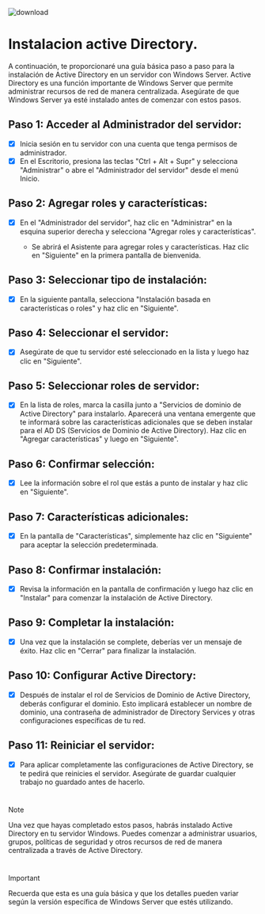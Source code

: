 
![download](https://github.com/wobistdu003/Administracion-servidores-windows/assets/110427600/65f5910a-bd5d-4b07-bb5c-e159ca8fd89f)

# Instalacion active Directory. 

A continuación, te proporcionaré una guía básica paso a paso para la instalación de Active Directory en un servidor con Windows Server. 
Active Directory es una función importante de Windows Server que permite administrar recursos de red de manera centralizada. Asegúrate de 
que Windows Server ya esté instalado antes de comenzar con estos pasos.

## Paso 1: Acceder al Administrador del servidor:

- [x] Inicia sesión en tu servidor con una cuenta que tenga permisos de administrador.
- [x] En el Escritorio, presiona las teclas "Ctrl + Alt + Supr" y selecciona "Administrar" o abre el "Administrador del servidor" desde el menú Inicio.

## Paso 2: Agregar roles y características:

- [x] En el "Administrador del servidor", haz clic en "Administrar" en la esquina superior derecha y selecciona "Agregar roles y características".
  
  * Se abrirá el Asistente para agregar roles y características. Haz clic en "Siguiente" en la primera pantalla de bienvenida.

## Paso 3: Seleccionar tipo de instalación:

- [x] En la siguiente pantalla, selecciona "Instalación basada en características o roles" y haz clic en "Siguiente".

## Paso 4: Seleccionar el servidor:

- [x] Asegúrate de que tu servidor esté seleccionado en la lista y luego haz clic en "Siguiente".

## Paso 5: Seleccionar roles de servidor:
- [x] En la lista de roles, marca la casilla junto a "Servicios de dominio de Active Directory" para instalarlo. Aparecerá una ventana emergente que
te informará sobre las características adicionales que se deben instalar para el AD DS (Servicios de Dominio de Active Directory). Haz clic en
"Agregar características" y luego en "Siguiente".

## Paso 6: Confirmar selección:
- [x] Lee la información sobre el rol que estás a punto de instalar y haz clic en "Siguiente".

## Paso 7: Características adicionales:
- [x] En la pantalla de "Características", simplemente haz clic en "Siguiente" para aceptar la selección predeterminada.

## Paso 8: Confirmar instalación:
- [x] Revisa la información en la pantalla de confirmación y luego haz clic en "Instalar" para comenzar la instalación de Active Directory.

## Paso 9: Completar la instalación:
- [x] Una vez que la instalación se complete, deberías ver un mensaje de éxito. Haz clic en "Cerrar" para finalizar la instalación.

## Paso 10: Configurar Active Directory:
- [x] Después de instalar el rol de Servicios de Dominio de Active Directory, deberás configurar el dominio. Esto implicará establecer un nombre de dominio, una
contraseña de administrador de Directory Services y otras configuraciones específicas de tu red.

## Paso 11: Reiniciar el servidor:
- [x] Para aplicar completamente las configuraciones de Active Directory, se te pedirá que reinicies el servidor. Asegúrate de guardar cualquier trabajo no guardado antes de hacerlo.
# 
> [!NOTE]
> Una vez que hayas completado estos pasos, habrás instalado Active Directory en tu servidor Windows. Puedes comenzar a administrar usuarios, grupos, políticas de seguridad y otros 
recursos de red de manera centralizada a través de Active Directory.

# 
> [!IMPORTANT]
Recuerda que esta es una guía básica y que los detalles pueden variar según la versión específica de Windows Server que estés utilizando.
